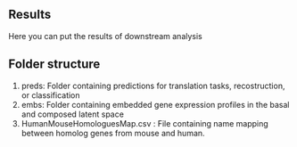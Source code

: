 ## Results
Here you can put the results of downstream analysis

## Folder structure
1. preds: Folder containing predictions for translation tasks, recostruction, or classification
2. embs: Folder containing embedded gene expression profiles in the basal and composed latent space
3. HumanMouseHomologuesMap.csv : File containing name mapping between homolog genes from mouse and human.